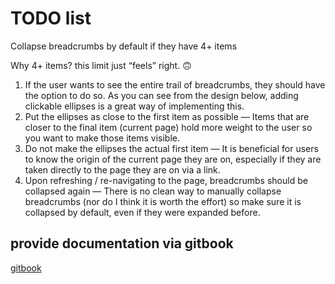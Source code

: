 # TODO list

Collapse breadcrumbs by default if they have 4+ items

Why 4+ items? this limit just “feels” right. 🙃

1. If the user wants to see the entire trail of breadcrumbs, they should have the option to do so. As you can see from the design below, adding clickable ellipses is a great way of implementing this.
2. Put the ellipses as close to the first item as possible — Items that are closer to the final item (current page) hold more weight to the user so you want to make those items visible.
3. Do not make the ellipses the actual first item — It is beneficial for users to know the origin of the current page they are on, especially if they are taken directly to the page they are on via a link.
4. Upon refreshing / re-navigating to the page, breadcrumbs should be collapsed again — There is no clean way to manually collapse breadcrumbs (nor do I think it is worth the effort) so make sure it is collapsed by default, even if they were expanded before.

## provide documentation via gitbook

[gitbook](https://app.gitbook.com/@udayvunnam/s/angular/)
